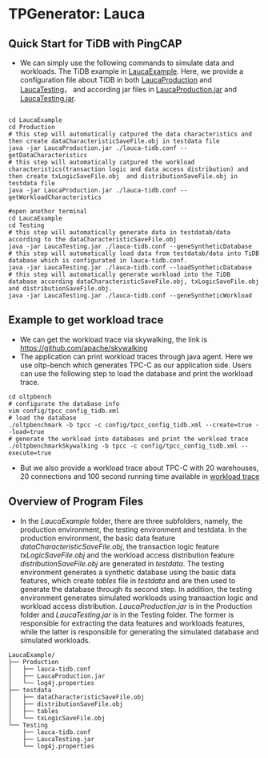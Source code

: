 # TPGenerator: Lauca

## Quick Start for TiDB with PingCAP

- We can simply use the following commands to simulate data and workloads.  The TiDB example in [LaucaExample](LaucaExample). Here, we provide a configuration file about TiDB in both [LaucaProduction](./LaucaExample/Production/lauca-tidb.conf) and [LaucaTesting](./LaucaExample/Testing/lauca-tidb.conf)， and according jar files in [LaucaProduction.jar](./LaucaExample/Prodution/LaucaProduction.jar)  and [LaucaTesting.jar](./LaucaExample/Testing/LaucaTesting.jar).

```shell

cd LaucaExample
cd Production
# this step will automatically catpured the data characteristics and then create dataCharacteristicSaveFile.obj in testdata file
java -jar LaucaProduction.jar ./lauca-tidb.conf --getDataCharacteristics
# this step will automatically catpured the workload characteristics(transaction logic and data access distribution) and then create txLogicSaveFile.obj  and distributionSaveFile.obj in testdata file
java -jar LaucaProduction.jar ./lauca-tidb.conf --getWorkloadCharacteristics

#open anothor terminal
cd LaucaExample
cd Testing
# this step will automatically generate data in testdatab/data according to the dataCharacteristicSaveFile.obj
java -jar LaucaTesting.jar ./lauca-tidb.conf --geneSyntheticDatabase
# this step will automatically load data from testdatab/data into TiDB database which is configurated in lauca-tidb.conf.
java -jar LaucaTesting.jar ./lauca-tidb.conf --loadSyntheticDatabase
# this step will automatically generate workload into the TiDB database according dataCharacteristicSaveFile.obj, txLogicSaveFile.obj  and distributionSaveFile.obj.
java -jar LaucaTesting.jar ./lauca-tidb.conf --geneSyntheticWorkload
```



## Example to get workload trace

- We can get the workload trace via skywalking, the link is https://github.com/apache/skywalking
- The application can print workload traces through java agent. Here we use oltp-bench which generates TPC-C as our application side. Users can use the following step to load the database and print the workload trace.

```
cd oltpbench
# configurate the database info
vim config/tpcc_config_tidb.xml
# load the database
./oltpbenchmark -b tpcc -c config/tpcc_config_tidb.xml --create=true --load=true
# generate the workload into databases and print the workload trace
./oltpbenchmarkSkywalking -b tpcc -c config/tpcc_config_tidb.xml --execute=true
```

- But we also provide a workload trace about TPC-C with 20 warehouses, 20 connections and 100 second running time available in [workload trace](./lauca-log)



## Overview of Program Files

- In the *LaucaExample* folder, there are three subfolders, namely, the production environment, the testing environment and testdata. In the production environment, the basic data feature *dataCharacteristicSaveFile.obj*, the transaction logic feature *txLogicSaveFile.obj* and the workload access distribution feature *distributionSaveFile.obj* are generated in *testdata*. The testing environment generates a synthetic database using the basic data features,  which create *tables* file in *testdata* and are then used to generate the database through its second step. In addition, the testing environment generates simulated workloads using transaction logic and workload access distribution.  *LaucaProduction.jar*  is in the Production folder and *LaucaTesting.jar* is in the Testing folder. The former is responsible for extracting the data features and workloads features, while the latter is responsible for generating the simulated database and simulated workloads.

```tree
LaucaExample/
├── Production
│   ├── lauca-tidb.conf
│   ├── LaucaProduction.jar
│   └── log4j.properties
├── testdata
│   ├── dataCharacteristicSaveFile.obj
│   ├── distributionSaveFile.obj
│   ├── tables
│   └── txLogicSaveFile.obj
└── Testing
    ├── lauca-tidb.conf
    ├── LaucaTesting.jar
    └── log4j.properties

```
